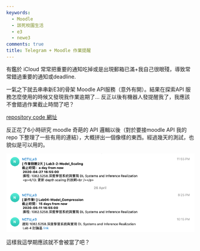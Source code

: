 ```yaml
---
keywords:
  - Moodle
  - 該死校園生活
  - e3
  - newe3
comments: true
title: Telegram + Moodle 作業提醒
---
```


有鑑於 iCloud 常常把重要的通知吃掉或是出現郵箱已滿+我自己很眼殘，導致常常錯過重要的通知或deadline.

一氣之下就去串串新E3的骨架 Moodle API服務（意外有開）。結果在探索API 服務怎麼使用的時候又發現我作業逾期了... 反正以後有機器人發提醒我了，我應該不會錯過作業截止時間了吧？

[repository code 網址](https://github.com/theblackcat102/moodle_notification)


反正花了6小時研究 moodle 奇葩的 API 邏輯以後（對於要接moodle API 我的 repo 下整理了一些有用的連結），大概拼出一個像樣的東西。經過幾天的測試，也貌似是可以用的。

![](https://raw.githubusercontent.com/theblackcat102/theblackcat102.github.io/master/images/notify_e3new.png)


這樣我這學期應該就不會被當了吧？


